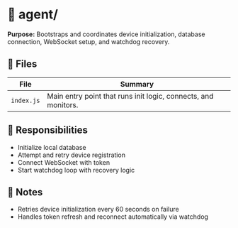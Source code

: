 # 📁 agent/

**Purpose:** Bootstraps and coordinates device initialization, database connection, WebSocket setup, and watchdog recovery.

## 📄 Files

| File       | Summary                                                        |
| ---------- | -------------------------------------------------------------- |
| `index.js` | Main entry point that runs init logic, connects, and monitors. |

## 🔗 Responsibilities

- Initialize local database
- Attempt and retry device registration
- Connect WebSocket with token
- Start watchdog loop with recovery logic

## 🧪 Notes

- Retries device initialization every 60 seconds on failure
- Handles token refresh and reconnect automatically via watchdog
